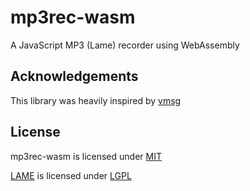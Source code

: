 # mp3rec-wasm

A JavaScript MP3 (Lame) recorder using WebAssembly

## Acknowledgements

This library was heavily inspired by [vmsg](https://github.com/Kagami/vmsg)

## License

mp3rec-wasm is licensed under [MIT](LICENSE)

[LAME](http://lame.sourceforge.net/) is licensed under [LGPL](vendor/lame/COPYING)
